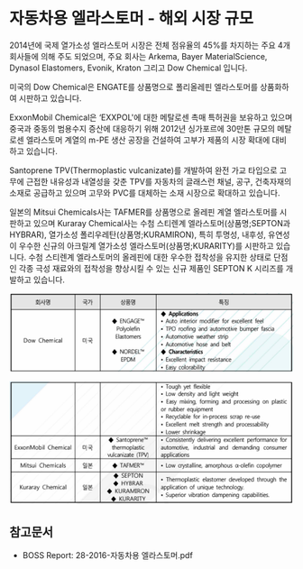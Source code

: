 # 자동차용 엘라스토머 - 해외 시장 규모

2014년에 국제 열가소성 엘라스토머 시장은 전체 점유율의 45%를 차지하는 주요 4개 회사들에 의해 주도 되었으며, 주요 회사는 Arkema, Bayer MaterialScience, Dynasol Elastomers, Evonik, Kraton 그리고 Dow Chemical 입니다.


미국의 Dow Chemical은 ENGATE를 상품명으로 폴리올레핀 엘라스토머를 상품화하여 시판하고 있습니다.


ExxonMobil Chemical은 ‘EXXPOL'에 대한 메탈로센 촉매 특허권을 보유하고 있으며 중국과 중동의 범용수지 증산에 대응하기 위해 2012년 싱가포르에 30만톤 규모의 메탈로센 엘라스토머 계열의 m-PE 생산 공장을 건설하여 고부가 제품의 시장 확대에 대비하고 있습니다.


Santoprene TPV(Thermoplastic vulcanizate)를 개발하여 완전 가교 타입으로 고무에 근접한 내유성과 내열성을 갖춘 TPV를 자동차의 글래스런 채널, 공구, 건축자재의 소재로 공급하고 있으며 고무와 PVC를 대체하는 소재 시장으로 확대하고 있습니다.

일본의 Mitsui Chemicals사는 TAFMER를 상품명으로 올레핀 계열 엘라스토머를 시판하고 있으며 Kuraray Chemical사는 수첨 스티렌계 엘라스토머(상품명;SEPTON과 HYBRAR), 열가소성 폴리우레탄(상품명;KURAMIRON), 특히 투명성, 내후성, 유연성이 우수한 신규의 아크릴계 열가소성 엘라스토머(상품명;KURARITY)를 시판하고 있습니다. 수첨 스티렌계 엘라스토머의 올레핀에 대한 우수한 접착성을 유지한 상태로 단점인 각종 극성 재료와의 접착성을 향상시킬 수 있는 신규 제품인 SEPTON K 시리즈를 개발하고 있습니다.


![](./images/자동차용엘라스토머_Q13_1_3.PNG)


![](./images/자동차용엘라스토머_Q13_1_3_.PNG)


## 참고문서
- BOSS Report: 28-2016-자동차용 엘라스토머.pdf
